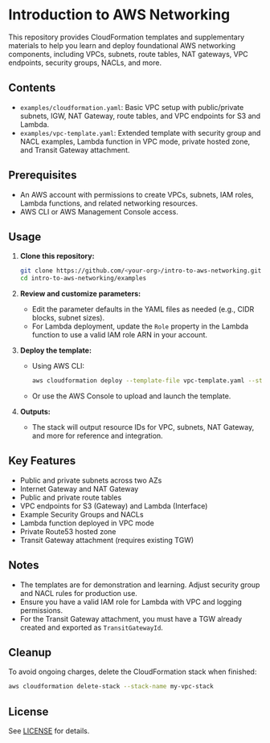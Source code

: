 # Introduction to AWS Networking

This repository provides CloudFormation templates and supplementary materials to help you learn and deploy foundational AWS networking components, including VPCs, subnets, route tables, NAT gateways, VPC endpoints, security groups, NACLs, and more.

## Contents

- `examples/cloudformation.yaml`: Basic VPC setup with public/private subnets, IGW, NAT Gateway, route tables, and VPC endpoints for S3 and Lambda.
- `examples/vpc-template.yaml`: Extended template with security group and NACL examples, Lambda function in VPC mode, private hosted zone, and Transit Gateway attachment.

## Prerequisites

- An AWS account with permissions to create VPCs, subnets, IAM roles, Lambda functions, and related networking resources.
- AWS CLI or AWS Management Console access.

## Usage

1. **Clone this repository:**
   ```sh
   git clone https://github.com/<your-org>/intro-to-aws-networking.git
   cd intro-to-aws-networking/examples
   ```

2. **Review and customize parameters:**
   - Edit the parameter defaults in the YAML files as needed (e.g., CIDR blocks, subnet sizes).
   - For Lambda deployment, update the `Role` property in the Lambda function to use a valid IAM role ARN in your account.

3. **Deploy the template:**
   - Using AWS CLI:
     ```sh
     aws cloudformation deploy --template-file vpc-template.yaml --stack-name my-vpc-stack --capabilities CAPABILITY_NAMED_IAM
     ```
   - Or use the AWS Console to upload and launch the template.

4. **Outputs:**
   - The stack will output resource IDs for VPC, subnets, NAT Gateway, and more for reference and integration.

## Key Features

- Public and private subnets across two AZs
- Internet Gateway and NAT Gateway
- Public and private route tables
- VPC endpoints for S3 (Gateway) and Lambda (Interface)
- Example Security Groups and NACLs
- Lambda function deployed in VPC mode
- Private Route53 hosted zone
- Transit Gateway attachment (requires existing TGW)

## Notes

- The templates are for demonstration and learning. Adjust security group and NACL rules for production use.
- Ensure you have a valid IAM role for Lambda with VPC and logging permissions.
- For the Transit Gateway attachment, you must have a TGW already created and exported as `TransitGatewayId`.

## Cleanup

To avoid ongoing charges, delete the CloudFormation stack when finished:
```sh
aws cloudformation delete-stack --stack-name my-vpc-stack
```

## License

See [LICENSE](../LICENSE) for details.
